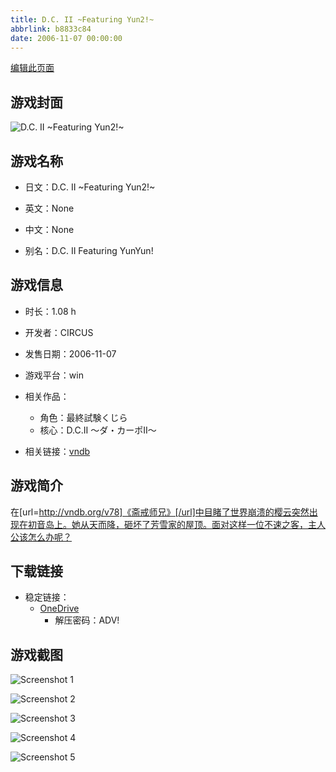 ```yaml
---
title: D.C. II ~Featuring Yun2!~
abbrlink: b8833c84
date: 2006-11-07 00:00:00
---
```

[编辑此页面](https://github.com/ACG-3/ADV3-source/blob/main/source/_posts/games/D.C.%20II%20~Featuring%20Yun2%21~.md)

## 游戏封面

![D.C. II ~Featuring Yun2!~](https://pan.timero.xyz/d/onedrive/img_lib_001/D.C.%20II%20~Featuring%20Yun2%21~_cover.avif)


## 游戏名称

- 日文：D.C. II ~Featuring Yun2!~
- 英文：None
- 中文：None

- 别名：D.C. II Featuring YunYun!


## 游戏信息

- 时长：1.08 h
- 开发者：CIRCUS
- 发售日期：2006-11-07
- 游戏平台：win
- 相关作品：
   - 角色：最終試験くじら
   - 核心：D.C.II ～ダ・カーポII～

- 相关链接：[vndb](https://vndb.org/v9836)


## 游戏简介

在[url=http://vndb.org/v78]《斋戒师兄》[/url]中目睹了世界崩溃的樱云突然出现在初音岛上。她从天而降，砸坏了芳雪家的屋顶。面对这样一位不速之客，主人公该怎么办呢？


## 下载链接

- 稳定链接：
    - [OneDrive](https://pan.timero.xyz/onedrive/adv_lib_001/D.C.%20II%20~Featuring%20Yun2%21~)
        - 解压密码：ADV!



## 游戏截图


![Screenshot 1](https://pan.timero.xyz/d/onedrive/img_lib_001/D.C.%20II%20~Featuring%20Yun2%21~_Screenshot_1.avif)

![Screenshot 2](https://pan.timero.xyz/d/onedrive/img_lib_001/D.C.%20II%20~Featuring%20Yun2%21~_Screenshot_2.avif)

![Screenshot 3](https://pan.timero.xyz/d/onedrive/img_lib_001/D.C.%20II%20~Featuring%20Yun2%21~_Screenshot_3.avif)

![Screenshot 4](https://pan.timero.xyz/d/onedrive/img_lib_001/D.C.%20II%20~Featuring%20Yun2%21~_Screenshot_4.avif)

![Screenshot 5](https://pan.timero.xyz/d/onedrive/img_lib_001/D.C.%20II%20~Featuring%20Yun2%21~_Screenshot_5.avif)

